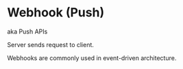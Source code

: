 # Webhook (Push)

aka Push APIs

Server sends request to client.

Webhooks are commonly used in event-driven architecture. 

